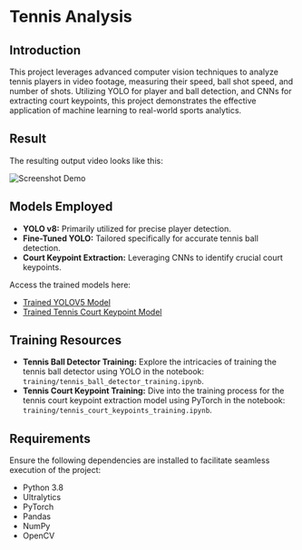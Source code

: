 # Tennis Analysis

## Introduction
This project leverages advanced computer vision techniques to analyze tennis players in video footage, measuring their speed, ball shot speed, and number of shots. Utilizing YOLO for player and ball detection, and CNNs for extracting court keypoints, this project demonstrates the effective application of machine learning to real-world sports analytics.

## Result
The resulting output video looks like this:

![Screenshot Demo](https://github.com/anqitwa/tennis-analysis/blob/main/output_videos/screenshot.png)

## Models Employed
- **YOLO v8:** Primarily utilized for precise player detection.
- **Fine-Tuned YOLO:** Tailored specifically for accurate tennis ball detection.
- **Court Keypoint Extraction:** Leveraging CNNs to identify crucial court keypoints.

Access the trained models here:
- [Trained YOLOV5 Model](https://drive.google.com/file/d/1UZwiG1jkWgce9lNhxJ2L0NVjX1vGM05U/view?usp=sharing)
- [Trained Tennis Court Keypoint Model](https://drive.google.com/file/d/1QrTOF1ToQ4plsSZbkBs3zOLkVt3MBlta/view?usp=sharing)

## Training Resources
- **Tennis Ball Detector Training:** Explore the intricacies of training the tennis ball detector using YOLO in the notebook: `training/tennis_ball_detector_training.ipynb`.
- **Tennis Court Keypoint Training:** Dive into the training process for the tennis court keypoint extraction model using PyTorch in the notebook: `training/tennis_court_keypoints_training.ipynb`.

## Requirements
Ensure the following dependencies are installed to facilitate seamless execution of the project:
- Python 3.8
- Ultralytics
- PyTorch
- Pandas
- NumPy
- OpenCV